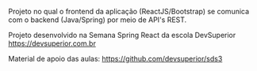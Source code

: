 Projeto no qual o frontend da aplicação (ReactJS/Bootstrap) se comunica com o backend (Java/Spring) por meio de API's REST.

Projeto desenvolvido na Semana Spring React da escola DevSuperior
https://devsuperior.com.br

Material de apoio das aulas:
https://github.com/devsuperior/sds3

